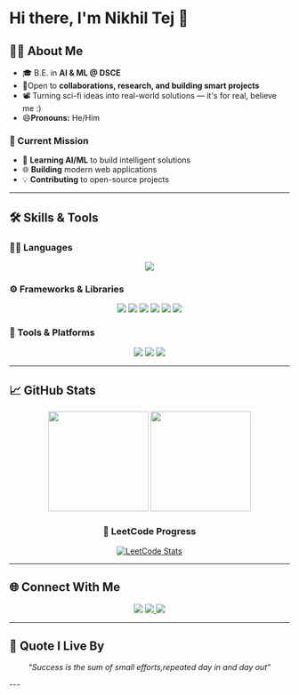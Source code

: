 # Hi there, I'm Nikhil Tej 👋

## 👨‍🎓 About Me

- 🎓 B.E. in **AI & ML @ DSCE**  
- 🤝Open to **collaborations, research, and building smart projects**
- 📽️ Turning sci-fi ideas into real-world solutions &mdash; it's for real, believe me :)
- 😄**Pronouns:** He/Him

### 🎯 Current Mission
- 🤖 **Learning AI/ML** to build intelligent solutions
- 🌐 **Building** modern web applications
- 💡 **Contributing** to open-source projects

---

## 🛠️ Skills & Tools

### 🧑‍💻 Languages
<p align="center">
  <img src="https://skillicons.dev/icons?i=c,cpp,python,html,css,js,mysql" />
</p>

### ⚙️ Frameworks & Libraries
<p align="center">
  <img src="https://skillicons.dev/icons?i=react" />
  <img src="https://img.shields.io/badge/Scikitlearn-005571?style=flat&logo=scikitlearn&logoColor=white" />
  <img src="https://img.shields.io/badge/NumPy-013243?style=flat&logo=numpy&logoColor=white" />
  <img src="https://img.shields.io/badge/Pandas-150458?style=flat&logo=pandas&logoColor=white" />
  <img src="https://img.shields.io/badge/Matplotlib-11557c?style=flat&logo=matplotlib&logoColor=white" />
  <img src="https://skillicons.dev/icons?i=flask" />
</p>

### 🧰 Tools & Platforms
<p align="center">
  <img src="https://skillicons.dev/icons?i=vscode,git,figma" />
  <img src="https://img.shields.io/badge/AutoCAD-E34F26?style=flat&logo=autodesk&logoColor=white" />
  <img src="https://img.shields.io/badge/UiPath-0076C0?style=flat&logo=uipath&logoColor=white" />
</p>

---

## 📈 GitHub Stats

<div align="center">
  
  <img height="180em" src="https://github-readme-stats.vercel.app/api?username=Nikhil-tej108&show_icons=true&theme=algolia&include_all_commits=true&count_private=true&hide_border=true&bg_color=0D1117&title_color=FFD700&icon_color=00D9FF&text_color=FFFFFF&border_radius=15"/>
  <img height="180em" src="https://github-readme-stats.vercel.app/api/top-langs/?username=Nikhil-tej108&layout=compact&theme=algolia&hide_border=true&bg_color=0D1117&title_color=FFD700&text_color=FFFFFF&border_radius=15"/>
  
  ### 🏅 LeetCode Progress
  <a href="https://leetcode.com/u/nikhiltej99/" target="_blank">
   <img src="https://leetcard.jacoblin.cool/nikhiltej99?theme=unicorn&font=Nunito&ext=contest" alt="LeetCode Stats" />
  </a>
  
</div>


---
## 🌐 Connect With Me

<p align="center">
  <a href="https://www.linkedin.com/in/b-nikhil-tej-5911322a1"><img src="https://img.shields.io/badge/LinkedIn-0A66C2?style=flat&logo=linkedin&logoColor=white" /></a>
  <a href="mailto:nikhiltej99@gmail.com" target="_blank">
    <img src="https://img.shields.io/badge/Gmail-D14836?style=flat&logo=gmail&logoColor=white&labelColor=D14836" />
  </a>
  <a href="https://leetcode.com/u/nikhiltej99/"><img src="https://img.shields.io/badge/LeetCode-FFA116?style=flat&logo=leetcode&logoColor=white" /></a>
</p>

---
## 🧠 Quote I Live By

<p align="center"><i>“Success is the sum of small efforts,repeated day in and day out”</i></p>
---


